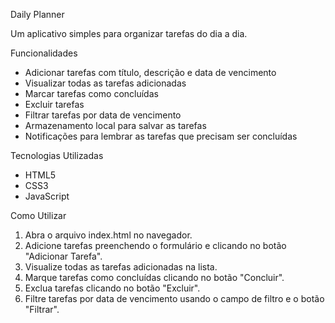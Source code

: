 Daily Planner

Um aplicativo simples para organizar tarefas do dia a dia.

Funcionalidades

- Adicionar tarefas com título, descrição e data de vencimento
- Visualizar todas as tarefas adicionadas
- Marcar tarefas como concluídas
- Excluir tarefas
- Filtrar tarefas por data de vencimento
- Armazenamento local para salvar as tarefas
- Notificações para lembrar as tarefas que precisam ser concluídas

Tecnologias Utilizadas

- HTML5
- CSS3
- JavaScript

Como Utilizar

1. Abra o arquivo index.html no navegador.
2. Adicione tarefas preenchendo o formulário e clicando no botão "Adicionar Tarefa".
3. Visualize todas as tarefas adicionadas na lista.
4. Marque tarefas como concluídas clicando no botão "Concluir".
5. Exclua tarefas clicando no botão "Excluir".
6. Filtre tarefas por data de vencimento usando o campo de filtro e o botão "Filtrar".




